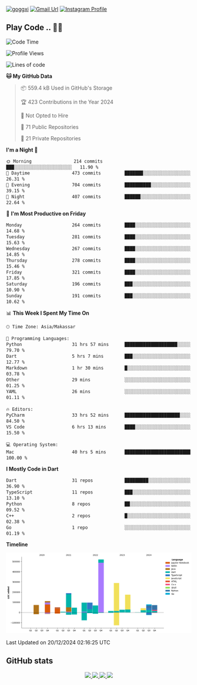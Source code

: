 [![goggxi](https://img.shields.io/badge/Portofolio-Goggxi-orange)](https://goggxi.github.io)
[![Gmail Url](https://img.shields.io/twitter/url?label=Goggxi@gmail.com&logo=gmail&style=social&url=http%3A%2F%2Fmailto%3Acontact.Goggxi@gmail.com)](mailto:Goggxi@gmail.com) [![Instagram Profile](https://img.shields.io/twitter/url?label=moh_rifkan&logo=instagram&style=social&url=https://www.instagram.com/moh_rifkan/)](https://www.instagram.com/moh_rifkan/)

## Play Code .. 💬🚀

<!-- [![Moh Rifkan GitHub stats](https://github-readme-stats.vercel.app/api?username=goggxi&count_private=true&show_icons=true&theme=dracula&custom_title=Goggxi%20Statistic%20🚀)](https://github.com/goggxi/goggxi)

[![Top Langs](https://github-readme-stats.vercel.app/api/top-langs/?username=goggxi&langs_count=8&layout=compact&show_icons=true&theme=dracula)](https://github.com/goggxi/goggxi) -->

<!--START_SECTION:waka-->
![Code Time](http://img.shields.io/badge/Code%20Time-3%2C789%20hrs%2043%20mins-blue)

![Profile Views](http://img.shields.io/badge/Profile%20Views-1-blue)

![Lines of code](https://img.shields.io/badge/From%20Hello%20World%20I%27ve%20Written-1.9%20million%20lines%20of%20code-blue)

**🐱 My GitHub Data** 

> 📦 559.4 kB Used in GitHub's Storage 
 > 
> 🏆 423 Contributions in the Year 2024
 > 
> 🚫 Not Opted to Hire
 > 
> 📜 71 Public Repositories 
 > 
> 🔑 21 Private Repositories 
 > 
**I'm a Night 🦉** 

```text
🌞 Morning                214 commits         ███░░░░░░░░░░░░░░░░░░░░░░   11.90 % 
🌆 Daytime                473 commits         ███████░░░░░░░░░░░░░░░░░░   26.31 % 
🌃 Evening                704 commits         ██████████░░░░░░░░░░░░░░░   39.15 % 
🌙 Night                  407 commits         ██████░░░░░░░░░░░░░░░░░░░   22.64 % 
```
📅 **I'm Most Productive on Friday** 

```text
Monday                   264 commits         ████░░░░░░░░░░░░░░░░░░░░░   14.68 % 
Tuesday                  281 commits         ████░░░░░░░░░░░░░░░░░░░░░   15.63 % 
Wednesday                267 commits         ████░░░░░░░░░░░░░░░░░░░░░   14.85 % 
Thursday                 278 commits         ████░░░░░░░░░░░░░░░░░░░░░   15.46 % 
Friday                   321 commits         ████░░░░░░░░░░░░░░░░░░░░░   17.85 % 
Saturday                 196 commits         ███░░░░░░░░░░░░░░░░░░░░░░   10.90 % 
Sunday                   191 commits         ███░░░░░░░░░░░░░░░░░░░░░░   10.62 % 
```


📊 **This Week I Spent My Time On** 

```text
🕑︎ Time Zone: Asia/Makassar

💬 Programming Languages: 
Python                   31 hrs 57 mins      ████████████████████░░░░░   79.70 % 
Dart                     5 hrs 7 mins        ███░░░░░░░░░░░░░░░░░░░░░░   12.77 % 
Markdown                 1 hr 30 mins        █░░░░░░░░░░░░░░░░░░░░░░░░   03.78 % 
Other                    29 mins             ░░░░░░░░░░░░░░░░░░░░░░░░░   01.25 % 
YAML                     26 mins             ░░░░░░░░░░░░░░░░░░░░░░░░░   01.11 % 

🔥 Editors: 
PyCharm                  33 hrs 52 mins      █████████████████████░░░░   84.50 % 
VS Code                  6 hrs 13 mins       ████░░░░░░░░░░░░░░░░░░░░░   15.50 % 

💻 Operating System: 
Mac                      40 hrs 5 mins       █████████████████████████   100.00 % 
```

**I Mostly Code in Dart** 

```text
Dart                     31 repos            █████████░░░░░░░░░░░░░░░░   36.90 % 
TypeScript               11 repos            ███░░░░░░░░░░░░░░░░░░░░░░   13.10 % 
Python                   8 repos             ██░░░░░░░░░░░░░░░░░░░░░░░   09.52 % 
C++                      2 repos             █░░░░░░░░░░░░░░░░░░░░░░░░   02.38 % 
Go                       1 repo              ░░░░░░░░░░░░░░░░░░░░░░░░░   01.19 % 
```



**Timeline**

![Lines of Code chart](https://raw.githubusercontent.com/Goggxi/Goggxi/main/assets/bar_graph.png)


 Last Updated on 20/12/2024 02:16:25 UTC
<!--END_SECTION:waka-->

## GitHub stats

<p align="center">
  <a href="https://github.com/goggxi">
    <img src="http://github-profile-summary-cards.vercel.app/api/cards/profile-details?username=goggxi&theme=transparent" />
  </a>
  <a href="https://github.com/goggxi">
    <img src="https://github-readme-streak-stats.herokuapp.com/?user=goggxi&hide_border=true&card_width=338&theme=transparent" />
  </a>
  <a href="https://github.com/goggxi">
    <img src="http://github-profile-summary-cards.vercel.app/api/cards/stats?username=goggxi&theme=transparent" />
  </a>
  <a href="https://github.com/goggxi">
    <img src="https://github-readme-stats.vercel.app/api/top-langs/?username=goggxi&langs_count=10&exclude_repo=&hide=c,makefile,html,css,sass,nix,nunjucks,tsql,dockerfile,shell&card_width=699&hide_border=true&theme=transparent" />
  </a>
  <!-- <br/>
  <a href="https://github.com/goggxi">
    <img src="https://komarev.com/ghpvc/?username=goggxi&color=blue&style=flat" />
  </a> -->
</p>
